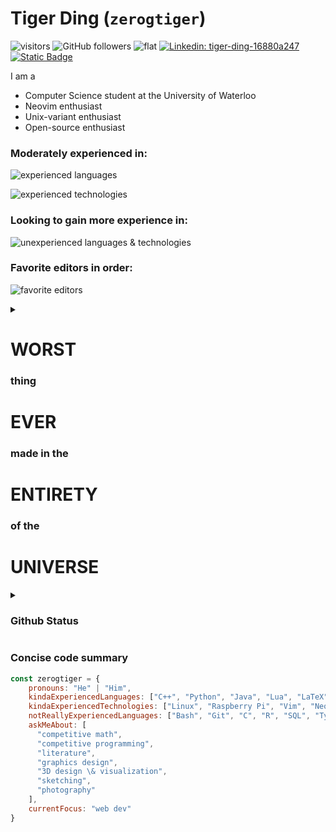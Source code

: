 # Tiger Ding (`zerogtiger`)

![visitors](https://vbr.wocr.tk/badge?page_id=zerogtiger.zerogtiger&color=37b037)  ![GitHub followers](https://img.shields.io/github/followers/zerogtiger?label=Follow&style=social)  ![flat](https://dcbadge.vercel.app/api/shield/711020280826298440&?style=flat-square)  [![Linkedin: tiger-ding-16880a247](https://img.shields.io/badge/-Tiger_Ding-blue?style=flat-square&logo=Linkedin&logoColor=white&link=https://www.linkedin.com/in/tiger-ding-16880a247/)](https://www.linkedin.com/in/tiger-ding-16880a247/)  [![Static Badge](https://img.shields.io/badge/Gmail-sighuponly%40gmail.com-red?logo=gmail
)](mailto:sighuponly@gmail.com)


I am a
* Computer Science student at the University of Waterloo
* Neovim enthusiast
* Unix-variant enthusiast
* Open-source enthusiast

### Moderately experienced in:

![experienced languages](https://skillicons.dev/icons?i=cpp,py,java,lua,html,css,js&theme=dark)

![experienced technologies](https://skillicons.dev/icons?i=linux,raspberrypi,vim,neovim,blender,md,latex&theme=light)

### Looking to gain more experience in:

![unexperienced languages & technologies](https://skillicons.dev/icons?i=bash,git,docker,c,r,mysql,ts,nodejs,react,html,css,swift&theme=dark)

### Favorite editors in order:

![favorite editors](https://skillicons.dev/icons?i=neovim,vim,idea,eclipse&theme=light)

<details>
  <summary><h1>WORST</h1> <h3>thing</h3> <h1>EVER</h1> <h3>made in the </h3> <h1>ENTIRETY</h1> <h3>of the</h3> <h1>UNIVERSE</h1></summary>
  
  ![garbage](https://skillicons.dev/icons?i=vscode&theme=dark)  
</details>
<details>
  <summary><h3>Github Status</h3></summary>
  <img src="https://github-readme-stats.vercel.app/api?username=zerogtiger&show_icons=true&theme=graywhite&count_private=true&include_all_commits=true" height="160">
  <img src="https://github-readme-streak-stats.herokuapp.com/?user=zerogtiger&theme=graywhite&include_all_commits=true&count_private=true" height="160"><br>
  <img src="https://github-readme-stats.vercel.app/api/top-langs/?username=zerogtiger&langs_count=8&theme=graywhite"><br>
</details>

### Concise code summary
```javascript
const zerogtiger = {
    pronouns: "He" | "Him",
    kindaExperiencedLanguages: ["C++", "Python", "Java", "Lua", "LaTeX", "Markdown", "HTML", "CSS", "Javascript"],
    kindaExperiencedTechnologies: ["Linux", "Raspberry Pi", "Vim", "Neovim", "Blender"],
    notReallyExperiencedLanguages: ["Bash", "Git", "C", "R", "SQL", "Typescript", "NodeJS", "ReactJS", "CSS", "Swift"],
    askMeAbout: [
      "competitive math",
      "competitive programming",
      "literature",
      "graphics design",
      "3D design \& visualization",
      "sketching",
      "photography"
    ],
    currentFocus: "web dev"
}
```
